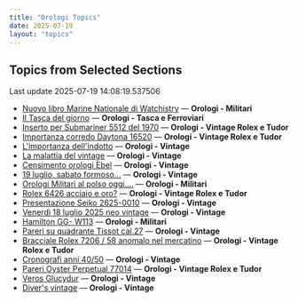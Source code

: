 ```yaml
---
title: "Orologi Topics"
date: 2025-07-19
layout: "topics"
---
```


## Topics from Selected Sections

Last update 2025-07-19 14:08:19.537506

- [Nuovo libro Marine Nationale di Watchistry](https://orologi.forumfree.it/?t=80762898) — **Orologi - Militari**
- [Il Tasca del giorno](https://orologi.forumfree.it/?t=80702163) — **Orologi - Tasca e Ferroviari**
- [Inserto per Submariner 5512 del 1970](https://orologi.forumfree.it/?t=80763614) — **Orologi - Vintage Rolex e Tudor**
- [Importanza corredo Daytona 16520](https://orologi.forumfree.it/?t=80759799) — **Orologi - Vintage Rolex e Tudor**
- [L'importanza dell'indotto](https://orologi.forumfree.it/?t=80692246) — **Orologi - Vintage**
- [La malattia del vintage](https://orologi.forumfree.it/?t=80762254) — **Orologi - Vintage**
- [Censimento orologi Ebel](https://orologi.forumfree.it/?t=58592137) — **Orologi - Vintage**
- [19 luglio, sabato formoso...](https://orologi.forumfree.it/?t=80765095) — **Orologi - Vintage**
- [Orologi Militari al polso oggi….](https://orologi.forumfree.it/?t=80440118) — **Orologi - Militari**
- [Rolex 6426 acciaio e oro?](https://orologi.forumfree.it/?t=80765145) — **Orologi - Vintage Rolex e Tudor**
- [Presentazione Seiko 2625-0010](https://orologi.forumfree.it/?t=80764976) — **Orologi - Vintage**
- [Venerdì 18 luglio 2025 neo vintage](https://orologi.forumfree.it/?t=80764079) — **Orologi - Vintage**
- [Hamilton GG- W113](https://orologi.forumfree.it/?t=80759166) — **Orologi - Militari**
- [Pareri su quadrante Tissot cal.27](https://orologi.forumfree.it/?t=79579720) — **Orologi - Vintage**
- [Bracciale Rolex 7206 /  58 anomalo nel mercatino](https://orologi.forumfree.it/?t=80763085) — **Orologi - Vintage Rolex e Tudor**
- [Cronografi anni 40/50](https://orologi.forumfree.it/?t=80740948) — **Orologi - Vintage**
- [Pareri Oyster Perpetual 77014](https://orologi.forumfree.it/?t=80763879) — **Orologi - Vintage Rolex e Tudor**
- [Veros Glucydur](https://orologi.forumfree.it/?t=80763849) — **Orologi - Vintage**
- [Diver's vintage](https://orologi.forumfree.it/?t=71608461) — **Orologi - Vintage**
